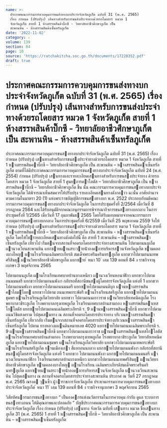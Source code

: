 ```yaml
---
name: >-
  ประกาศคณะกรรมการควบคุมการขนส่งทางบกประจำจังหวัดภูเก็ต ฉบับที่ 31 (พ.ศ. 2565)
  เรื่อง กำหนด (ปรับปรุง) เส้นทางสำหรับการขนส่งประจำทางด้วยรถโดยสาร หมวด 1
  จังหวัดภูเก็ต สายที่ 1 ห้างสรรพสินค้าบิ๊กซี - วิทยาลัยอาชีวศึกษาภูเก็ต เป็น
  สะพานหิน - ห้างสรรพสินค้าเซ็นทรัลภูเก็ต
date: '2022-11-02'
category: ง
volume: 139
section: 84
page: 10
source: 'https://ratchakitcha.soc.go.th/documents/17228352.pdf'
draft: true
---
```


# ประกาศคณะกรรมการควบคุมการขนส่งทางบกประจำจังหวัดภูเก็ต ฉบับที่ 31 (พ.ศ. 2565) เรื่อง กำหนด (ปรับปรุง) เส้นทางสำหรับการขนส่งประจำทางด้วยรถโดยสาร หมวด 1 จังหวัดภูเก็ต สายที่ 1 ห้างสรรพสินค้าบิ๊กซี - วิทยาลัยอาชีวศึกษาภูเก็ต เป็น สะพานหิน - ห้างสรรพสินค้าเซ็นทรัลภูเก็ต

ประกาศคณะกรรมการควบคุมการขนสงทางบกประจําจังหวัดภูเก็ต ฉบับที่ 31 (พ.ศ. 2565) เรื่อง กําหนด (ปรับปรุง) เสนทางสําหรับการขนสงประจําทางด้วยรถโดยสาร หมวด 1 จังหวัดภูเก็ต สายที่ 1 หางสรรพสินคาบิ๊กซี – วิทยาลัยอาชีวศึกษาภูเก็ต เป็น สะพานหิน – หางสรรพสินคาเซ็นทรัลภูเก็ต ตามที่ได้มีประกาศคณะกรรมการควบคุมการขนสงทางบกประจําจังหวัดภูเก็ต ฉบับที่ 24 (พ.ศ. 2554) กําหนด (ปรับปรุง) เสนทางและรายละเอียดเสนทางสําหรับการขนสงประจําทาง ด้วยรถโดยสาร หมวด 1 จังหวัดภูเก็ต สายที่ 1 ศูนยการคาโลตัส – วิทยาลัยอาชีวศึกษาภูเก็ต เป็น หางสรรพสินคาบิ๊กซี – วิทยาลัยอาชีวศึกษาภูเก็ต ขึ้น นั้น คณะกรรมการควบคุมการขนสงทางบกประจําจังหวัดภูเก็ต ได้พิจารณาเห็นสมควรให้ปรับปรุง รายละเอียดเสนทางดังกลาว ฉะนั้น อาศัยอํานาจตามความในมาตรา 20 (1) แห่งพระราชบัญญัติการขนสงทางบก พ.ศ. 2522 ประกอบกับมติคณะกรรมการควบคุมการขนสงทางบกประจําจังหวัดภูเก็ต ในการประชุมครั้งที่ 2/2564 เมื่อวันที่ 8 กรกฎาคม 2564 และได้รับอนุมัติจากคณะอนุกรรมการพิจารณากิจการขนสงทางบกกลาง ในการประชุมครั้งที่ 1/2565 เมื่อวันที่ 17 กุมภาพันธ 2565 โดยได้รับมอบหมายจากคณะกรรมการ ควบคุมการขนสงทางบกกลาง ในการประชุมครั้งที่ 6/2559 เมื่อวันที่ 25 พฤษภาคม 2559 จึงให้กําหนด (ปรับปรุง) เสนทางสําหรับการขนสงประจําทางด้วยรถโดยสาร หมวด 1 จังหวัดภูเก็ต สายที่ 1 หางสรรพสินคาบิ๊กซี – วิทยาลัยอาชีวศึกษาภูเก็ต เป็น สะพานหิน - หางสรรพสินคาเซ็นทรัลภูเก็ต โดยให้ใชรายละเอียดเสนทางดังต่อไปนี้ คือ สายที่ 1 สะพานหิน – หางสรรพสินคาเซ็นทรัลภูเก็ต เที่ยวไป เริ่มตนจากสถานที่จอดรถโดยสารประจําทางสะพานหิน ไปตามถนนภูเก็ต ผานวงเวียนสะพานหิน แยกซายผานสระวายน้ําองคการบริหารสวนจังหวัดภูเก็ต ขามคลองบางใหญ ผานโรงเรียนเฉลิมพระเกียรติ สมเด็จพระศรีนครินทรภูเก็ต แยกขวาไปตามถนนเทพศรีสินธุ ผานวิทยาลัยอาชีวศึกษาภูเก็ต แยกซาย ้ หนา 10 ่ เลม 139 ตอนที่ 84 ง ราชกิจจานุเบกษา 3 พฤศจิกายน 2565

ไปตามถนนภูเก็ต ผานโรงเรียนเทศบาลบ้านบางเหนียว ผานวงเวียนหอนาฬิกา แยกขวาไปตามถนนมนตรี แยกขวาไปตามถนนพังงา กลับรถที่สถานีขนสงผู้โดยสารจังหวัดภูเก็ต แห่งที่ 1 แยกขวาไปตามถนนพังงา แยกขวาไปตามถนนมนตรี แยกซายไปตามถนนดีบุก ผานหางสรรพสินคาไลมไลท แยกขวาไปตาม ถนนเทพกระษัตรี ผานโรงเรียนสตรีภูเก็ต แยกซายไปตามถนนชุมพร ผานโรงเรียนภูเก็ตวิทยาลัย แยกขวา ไปตามถนนเยาวราช ผานวิทยาลัยเทคนิคภูเก็ต โรงพยาบาลวชิระภูเก็ต โรงพยาบาลกรุงเทพภูเก็ต โรงเรียนเทศบาลบ้านสามกอง หางสรรพสินคาเทสโกโลตัส แยกซายไปตามถนนเฉลิมพระเกียรติ ร. 9 ผานหางสรรพสินคาบิ๊กซี แยกขวาไปตามถนนวิชิตสงคราม ไปสุดเสนทาง ณ สถานที่จอดรถโดยสารประจําทาง บริเวณหางสรรพสินคาเซ็นทรัลภูเก็ต เที่ยวกลับ เริ่มตนจากสถานที่จอดรถโดยสารประจําทางบริเวณหางสรรพสินคาเซ็นทรัลภูเก็ต ไปตาม ทางหลวงแผนดินหมายเลข 4020 แยกซายไปตามถนนเฉลิมพระเกียรติ ร. 9 ผานหางสรรพสินคาบิ๊กซี แยกขวาไปตามถนนเยาวราช ผานหางสรรพสินคาเทสโกโลตัส ผานโรงเรียนเทศบาลบ้านสามกอง โรงพยาบาลกรุงเทพภูเก็ต โรงพยาบาลวชิระภูเก็ต วิทยาลัยเทคนิคภูเก็ต แยกซายไปตามถนนชุมพร ผานโรงเรียนภูเก็ตวิทยาลัย แยกขวาไปตามถนนเทพกระษัตรี ผานโรงเรียนสตรีภูเก็ต ยานเมืองเกา สี่แยกถนนถลาง แยกซายไปตามถนนพังงา กลับรถที่สถานีขนสงผู้โดยสารจังหวัดภูเก็ต แห่งที่ 1 แยกขวา ไปตามถนนพังงา แยกซายไปตามถนนมนตรี ผานวงเวียนหอนาฬิกา โรงเรียนเทศบาลบ้านบางเหนียว แยกขวาไปตามถนนเทพศรีสินธุ ผานวิทยาลัยอาชีวศึกษาภูเก็ต ขามคลองบางใหญ ผานโรงเรียน เฉลิมพระเกียรติสมเด็จพระศรีนครินทรภูเก็ต แยกซายผานสระวายน้ําองคการบริหารสวนจังหวัดภูเก็ต ผานวงเวียนสะพานหิน ไปสุดเสนทาง ณ สถานที่จอดรถโดยสารประจําทางสะพานหิน ประกาศ ณ วันที่ 27 กรกฎาคม พ.ศ. 2565 ณรงค วุนซิ้ว ผู้วาราชการจังหวัดภูเก็ต ประธานกรรมการควบคุมการขนสงทางบกประจําจังหวัดภูเก็ต ้ หนา 11 ่ เลม 139 ตอนที่ 84 ง ราชกิจจานุเบกษา 3 พฤศจิกายน 2565

วิสัยทัศนกรมการขนสงทางบก “ เป็นองคกรแห่งนวัตกรรมในการควบคุม กํากับ ดูแล ระบบการขนสงทางถนน ให้มีคุณภาพและปลอดภัย ” บัญชีประกาศคณะกรรมการควบคุมการขนสงทางบกประจําจังหวัดภูเก็ต เรื่อง กําหนด (ปรับปรุง) เสนทาง จังหวัด ฉบับที่ เสนทาง หมวด ชื่อเสนทาง ภูเก็ต 31 (พ.ศ. 2565) 1 สายที่ 1 หางสรรพสินคาบิ๊กซี – วิทยาลัยอาชีวศึกษาภูเก็ต เป็น สะพานหิน – หางสรรพสินคาเซ็นทรัลภูเก็ต
